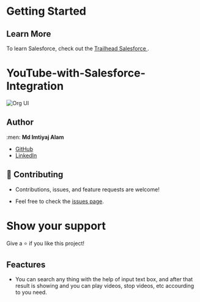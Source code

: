 # Getting Started

## Learn More

To learn Salesforce, check out the [Trailhead Salesforce ](https://trailhead.salesforce.com/).

# YouTube-with-Salesforce-Integration

![Org UI](https://github.com/imtiyaj786/YouTube-with-Salesforce-Integration/assets/55544765/5d480f44-55b1-48c8-b8b3-b12aaf85ad82)


## Author

:men: **Md Imtiyaj Alam**

- [GitHub](https://github.com/imtiyaj786)
- [LinkedIn](https://www.linkedin.com/in/imtiyaj786/)

## 🤝 Contributing

- Contributions, issues, and feature requests are welcome!

- Feel free to check the [issues page](https://github.com/imtiyaj786/YouTube-with-Salesforce-Integration/issues).

# Show your support

Give a ⭐ if you like this project!

## Feactures
- You can search any thing with the help of input text box, and after that result is showing and you can play videos, stop videos, etc accourding to you need.
